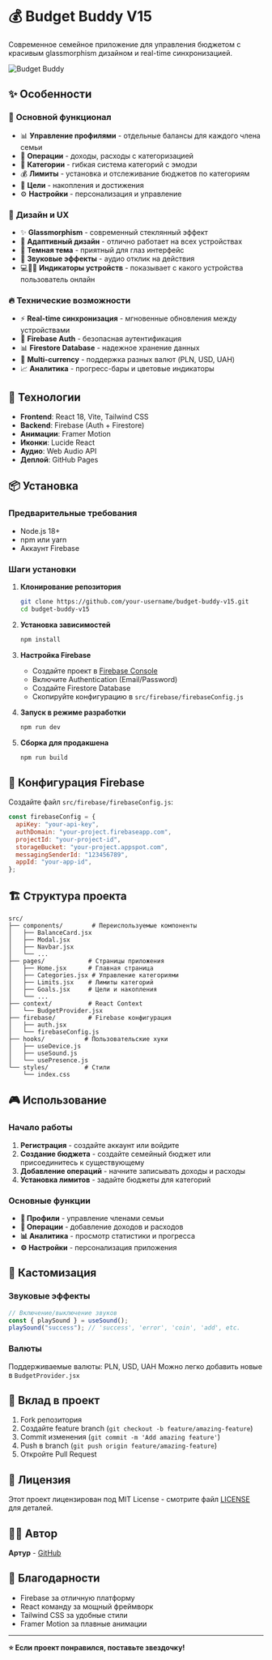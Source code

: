 # 💰 Budget Buddy V15

Современное семейное приложение для управления бюджетом с красивым glassmorphism дизайном и real-time синхронизацией.

![Budget Buddy](https://via.placeholder.com/800x400/1a1a2e/eee?text=Budget+Buddy+V15)

## ✨ Особенности

### 🎯 **Основной функционал**

- 📊 **Управление профилями** - отдельные балансы для каждого члена семьи
- 💸 **Операции** - доходы, расходы с категоризацией
- 📂 **Категории** - гибкая система категорий с эмодзи
- 💰 **Лимиты** - установка и отслеживание бюджетов по категориям
- 🎯 **Цели** - накопления и достижения
- ⚙️ **Настройки** - персонализация и управление

### 🎨 **Дизайн и UX**

- ✨ **Glassmorphism** - современный стеклянный эффект
- 📱 **Адаптивный дизайн** - отлично работает на всех устройствах
- 🌙 **Темная тема** - приятный для глаз интерфейс
- 🎵 **Звуковые эффекты** - аудио отклик на действия
- 💻📱📲 **Индикаторы устройств** - показывает с какого устройства пользователь онлайн

### 🔥 **Технические возможности**

- ⚡ **Real-time синхронизация** - мгновенные обновления между устройствами
- 🔐 **Firebase Auth** - безопасная аутентификация
- 📊 **Firestore Database** - надежное хранение данных
- 🔄 **Multi-currency** - поддержка разных валют (PLN, USD, UAH)
- 📈 **Аналитика** - прогресс-бары и цветовые индикаторы

## 🚀 Технологии

- **Frontend**: React 18, Vite, Tailwind CSS
- **Backend**: Firebase (Auth + Firestore)
- **Анимации**: Framer Motion
- **Иконки**: Lucide React
- **Аудио**: Web Audio API
- **Деплой**: GitHub Pages

## 📦 Установка

### Предварительные требования

- Node.js 18+
- npm или yarn
- Аккаунт Firebase

### Шаги установки

1. **Клонирование репозитория**

   ```bash
   git clone https://github.com/your-username/budget-buddy-v15.git
   cd budget-buddy-v15
   ```

2. **Установка зависимостей**

   ```bash
   npm install
   ```

3. **Настройка Firebase**

   - Создайте проект в [Firebase Console](https://console.firebase.google.com/)
   - Включите Authentication (Email/Password)
   - Создайте Firestore Database
   - Скопируйте конфигурацию в `src/firebase/firebaseConfig.js`

4. **Запуск в режиме разработки**

   ```bash
   npm run dev
   ```

5. **Сборка для продакшена**
   ```bash
   npm run build
   ```

## 🔧 Конфигурация Firebase

Создайте файл `src/firebase/firebaseConfig.js`:

```javascript
const firebaseConfig = {
  apiKey: "your-api-key",
  authDomain: "your-project.firebaseapp.com",
  projectId: "your-project-id",
  storageBucket: "your-project.appspot.com",
  messagingSenderId: "123456789",
  appId: "your-app-id",
};
```

## 🏗️ Структура проекта

```
src/
├── components/        # Переиспользуемые компоненты
│   ├── BalanceCard.jsx
│   ├── Modal.jsx
│   ├── Navbar.jsx
│   └── ...
├── pages/            # Страницы приложения
│   ├── Home.jsx      # Главная страница
│   ├── Categories.jsx # Управление категориями
│   ├── Limits.jsx    # Лимиты категорий
│   ├── Goals.jsx     # Цели и накопления
│   └── ...
├── context/          # React Context
│   └── BudgetProvider.jsx
├── firebase/         # Firebase конфигурация
│   ├── auth.jsx
│   └── firebaseConfig.js
├── hooks/           # Пользовательские хуки
│   ├── useDevice.js
│   ├── useSound.js
│   └── usePresence.js
└── styles/          # Стили
    └── index.css
```

## 🎮 Использование

### Начало работы

1. **Регистрация** - создайте аккаунт или войдите
2. **Создание бюджета** - создайте семейный бюджет или присоединитесь к существующему
3. **Добавление операций** - начните записывать доходы и расходы
4. **Установка лимитов** - задайте бюджеты для категорий

### Основные функции

- **👥 Профили** - управление членами семьи
- **💱 Операции** - добавление доходов и расходов
- **📊 Аналитика** - просмотр статистики и прогресса
- **⚙️ Настройки** - персонализация приложения

## 🎨 Кастомизация

### Звуковые эффекты

```javascript
// Включение/выключение звуков
const { playSound } = useSound();
playSound("success"); // 'success', 'error', 'coin', 'add', etc.
```

### Валюты

Поддерживаемые валюты: PLN, USD, UAH
Можно легко добавить новые в `BudgetProvider.jsx`

## 🤝 Вклад в проект

1. Fork репозитория
2. Создайте feature branch (`git checkout -b feature/amazing-feature`)
3. Commit изменения (`git commit -m 'Add amazing feature'`)
4. Push в branch (`git push origin feature/amazing-feature`)
5. Откройте Pull Request

## 📄 Лицензия

Этот проект лицензирован под MIT License - смотрите файл [LICENSE](LICENSE) для деталей.

## 👨‍💻 Автор

**Артур** - [GitHub](https://github.com/your-username)

## 🙏 Благодарности

- Firebase за отличную платформу
- React команду за мощный фреймворк
- Tailwind CSS за удобные стили
- Framer Motion за плавные анимации

---

**⭐ Если проект понравился, поставьте звездочку!**
